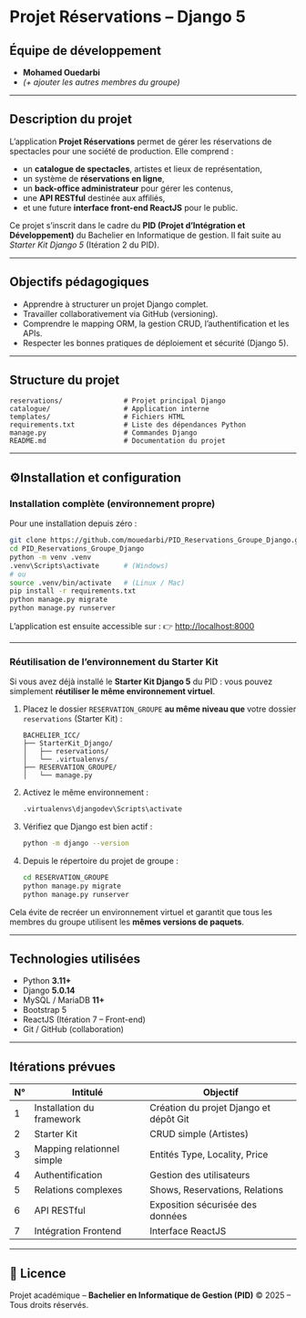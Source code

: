 # Projet Réservations – Django 5

##  Équipe de développement

* **Mohamed Ouedarbi**
* *(+ ajouter les autres membres du groupe)*

---

## Description du projet

L’application **Projet Réservations** permet de gérer les réservations de spectacles pour une société de production.
Elle comprend :

* un **catalogue de spectacles**, artistes et lieux de représentation,
* un système de **réservations en ligne**,
* un **back-office administrateur** pour gérer les contenus,
* une **API RESTful** destinée aux affiliés,
* et une future **interface front-end ReactJS** pour le public.

Ce projet s’inscrit dans le cadre du **PID (Projet d’Intégration et Développement)** du Bachelier en Informatique de gestion.
Il fait suite au *Starter Kit Django 5* (Itération 2 du PID).

---

## Objectifs pédagogiques

* Apprendre à structurer un projet Django complet.
* Travailler collaborativement via GitHub (versioning).
* Comprendre le mapping ORM, la gestion CRUD, l’authentification et les APIs.
* Respecter les bonnes pratiques de déploiement et sécurité (Django 5).

---

## Structure du projet

```
reservations/               # Projet principal Django
catalogue/                  # Application interne
templates/                  # Fichiers HTML
requirements.txt            # Liste des dépendances Python
manage.py                   # Commandes Django
README.md                   # Documentation du projet
```

---

## ⚙Installation et configuration

###  Installation complète (environnement propre)

Pour une installation depuis zéro :

```bash
git clone https://github.com/mouedarbi/PID_Reservations_Groupe_Django.git
cd PID_Reservations_Groupe_Django
python -m venv .venv
.venv\Scripts\activate      # (Windows)
# ou
source .venv/bin/activate   # (Linux / Mac)
pip install -r requirements.txt
python manage.py migrate
python manage.py runserver
```

L’application est ensuite accessible sur :
👉 [http://localhost:8000](http://localhost:8000)

---

### Réutilisation de l’environnement du Starter Kit

Si vous avez déjà installé le **Starter Kit Django 5** du PID :
vous pouvez simplement **réutiliser le même environnement virtuel**.

1. Placez le dossier `RESERVATION_GROUPE` **au même niveau que** votre dossier `reservations` (Starter Kit) :

   ```
   BACHELIER_ICC/
   ├── StarterKit_Django/
   │   ├── reservations/
   │   └── .virtualenvs/
   ├── RESERVATION_GROUPE/
   │   └── manage.py
   ```

2. Activez le même environnement :

   ```bash
   .virtualenvs\djangodev\Scripts\activate
   ```

3. Vérifiez que Django est bien actif :

   ```bash
   python -m django --version
   ```

4. Depuis le répertoire du projet de groupe :

   ```bash
   cd RESERVATION_GROUPE
   python manage.py migrate
   python manage.py runserver
   ```

Cela évite de recréer un environnement virtuel et garantit que tous les membres du groupe utilisent les **mêmes versions de paquets**.

---

##  Technologies utilisées

* Python **3.11+**
* Django **5.0.14**
* MySQL / MariaDB **11+**
* Bootstrap 5
* ReactJS (Itération 7 – Front-end)
* Git / GitHub (collaboration)

---

##  Itérations prévues

| N° | Intitulé                   | Objectif                               |
| -- | -------------------------- | -------------------------------------- |
| 1  | Installation du framework  | Création du projet Django et dépôt Git |
| 2  | Starter Kit                | CRUD simple (Artistes)                 |
| 3  | Mapping relationnel simple | Entités Type, Locality, Price          |
| 4  | Authentification           | Gestion des utilisateurs               |
| 5  | Relations complexes        | Shows, Reservations, Relations         |
| 6  | API RESTful                | Exposition sécurisée des données       |
| 7  | Intégration Frontend       | Interface ReactJS                      |

---

## 📜 Licence

Projet académique – **Bachelier en Informatique de Gestion (PID)**
© 2025 – Tous droits réservés.

